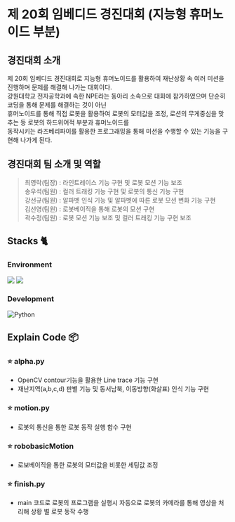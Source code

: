 # 제 20회 임베디드 경진대회 (지능형 휴머노이드 부분)

## 경진대회 소개
제 20회 임베디드 경진대회로 지능형 휴머노이드를 활용하여 재난상황 속 여러 미션을 진행하며 문제를 해결해 나가는 대회이다.<br>
강원대학교 전자공학과에 속한 NPE라는 동아리 소속으로 대회에 참가하였으며 단순히 코딩을 통해 문제를 해결하는 것이 아닌 <br>
휴머노이드를 통해 직접 로봇을 활용하여 로봇의 모터값을 조정, 로션의 무게중심을 맞추는 등 로봇의 하드위어적 부분과 휴머노이드를 <br>
동작시키는 라즈베리파이를 활용한 프로그래밍을 통해 미션을 수행할 수 있는 기능을 구현해 나가게 된다.

## 경진대회 팀 소개 및 역할
> 최영락(팀장) : 라인트레이스 기능 구현 및 로봇 모션 기능 보조<br>
> 송우석(팀원) : 컬러 트래킹 기능 구현 및 로봇의 통신 기능 구현<br>
> 강선규(팀원) : 알파벳 인식 기능 및 알파벳에 따른 로봇 모션 변화 기능 구현<br>
> 김선영(팀원) : 로봇베이직을 통해 로봇의 모션 구현<br>
> 곽수정(팀원) : 로봇 모션 기능 보조 및 컬러 트래킹 기능 구현 보조<br>


## Stacks 🐈

### Environment
 <img src="https://img.shields.io/badge/PyCharm-007396?style=for-the-badge&logo=PyCharm&logoColor=white"> <img src="https://img.shields.io/badge/RoboBasic-green?style=for-the-badge&logo=RoboBasic&logoColor=white"> 
 
### Development
![Python](https://img.shields.io/badge/-Python-blue?logo=python&logoColor=white)


##  Explain Code 📦

### ⭐️ alpha.py
- OpenCV contour기능을 활용한 Line trace 기능 구현
- 재난지역(a,b,c,d) 판별 기능 및 동서남북, 이동방향(화살표) 인식 기능 구현

### ⭐️ motion.py
- 로봇의 통신을 통한 로봇 동작 실행 함수 구현

### ⭐️ robobasicMotion
- 로보베이직을 통한 로봇의 모터값을 비롯한 세팅값 조정

### ⭐️ finish.py
- main 코드로 로봇의 프로그램을 실행시 자동으로 로봇의 카메라를 통해 영상을 처리해 상황 별 로봇 동작 수행
